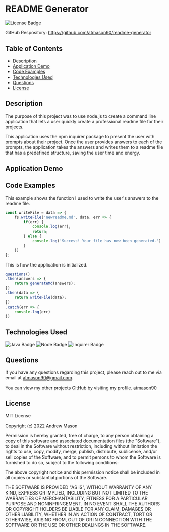 # README Generator
![License Badge](https://img.shields.io/badge/License-MIT-blue)

GitHub Respository: https://github.com/atmason90/readme-generator 


## Table of Contents
* [Description](#description)
* [Application Demo](#application-demo)
* [Code Examples](#code-examples)
* [Technologies Used](#technologies-used)
* [Questions](#questions)
* [License](#license)


## Description

The purpose of this project was to use node.js to create a command line application that lets a user quickly create a professional readme file for their projects. 

This application uses the npm inquirer package to present the user with prompts about their project. Once the user provides answers to each of the prompts, the application takes the answers and writes them to a readme file that has a predefined structure, saving the user time and energy.


## Application Demo




## Code Examples

This example shows the function I used to write the user's answers to the readme file.

```js
const writeFile = data => {    
    fs.writeFile('newreadme.md', data, err => {
        if(err) {
            console.log(err);
            return;
        } else {
            console.log('Success! Your file has now been generated.')
        }
    })
};
```

This is how the application is initialized.

```js
questions()
.then(answers => {
    return generateMd(answers);
})
.then(data => {
    return writeFile(data);
})
.catch(err => {
    console.log(err)
})
```


## Technologies Used

![Java Badge](https://img.shields.io/badge/Language-JavaScript-yellow)
![Node Badge](https://img.shields.io/badge/Environment-Node.js-green)
![Inquirer Badge](https://img.shields.io/badge/NPM-Inquirer-red)


## Questions

If you have any questions regarding this project, please reach out to me via email at atmason90@gmail.com.

You can view my other projects GitHub by visiting my profile. 
[atmason90](https://github.com/atmason90)


## License

MIT License

Copyright (c) 2022 Andrew Mason

Permission is hereby granted, free of charge, to any person obtaining a copy of this software and associated documentation files (the "Software"), to deal in the Software without restriction, including without limitation the rights to use, copy, modify, merge, publish, distribute, sublicense, and/or sell copies of the Software, and to permit persons to whom the Software is furnished to do so, subject to the following conditions:

The above copyright notice and this permission notice shall be included in all copies or substantial portions of the Software.

THE SOFTWARE IS PROVIDED "AS IS", WITHOUT WARRANTY OF ANY KIND, EXPRESS OR IMPLIED, INCLUDING BUT NOT LIMITED TO THE WARRANTIES OF MERCHANTABILITY, FITNESS FOR A PARTICULAR PURPOSE AND NONINFRINGEMENT. IN NO EVENT SHALL THE AUTHORS OR COPYRIGHT HOLDERS BE LIABLE FOR ANY CLAIM, DAMAGES OR OTHER LIABILITY, WHETHER IN AN ACTION OF CONTRACT, TORT OR OTHERWISE, ARISING FROM, OUT OF OR IN CONNECTION WITH THE SOFTWARE OR THE USE OR OTHER DEALINGS IN THE SOFTWARE.